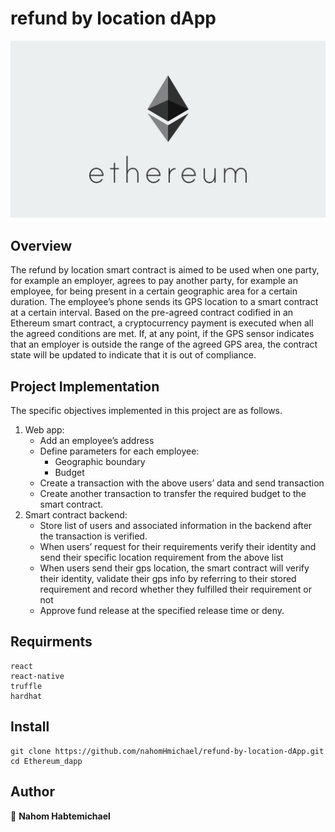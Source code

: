 # refund by location dApp

<p align="center">
     <img src="https://github.com/nahomHmichael/refund-by-location-dApp/blob/main/img/img.jpg">
</p>

## Overview
The refund by location smart contract is aimed to be used when one party, for example an employer, agrees to pay another party, for example an employee, for being present in a certain geographic area for a certain duration. The employee’s phone sends its GPS location to a smart contract at a certain interval. Based on the pre-agreed contract codified in an Ethereum smart contract, a cryptocurrency payment is executed when all the agreed conditions are met.
If, at any point, if the GPS sensor indicates that an employer is outside the range of the agreed GPS area, the contract state will be updated to indicate that it is out of compliance. 

## Project Implementation
The specific objectives implemented in this project are as follows.
1. Web app: 
      * Add an employee’s address
      * Define parameters for each employee:
          * Geographic boundary
          * Budget 
      * Create a transaction with the above users’ data and send transaction
      * Create another transaction to transfer the required budget to the smart contract.
2. Smart contract backend:
      * Store list of users and associated information in the backend after the transaction is verified.
      * When users’ request for their requirements verify their identity and send their specific location requirement from the above list
      * When users send their gps location, the smart contract will verify their identity, validate their gps info by referring to their stored requirement and record whether they fulfilled their requirement or not
      * Approve fund release at the specified release time or deny.

## Requirments
```
react
react-native
truffle
hardhat
```

## Install

```
git clone https://github.com/nahomHmichael/refund-by-location-dApp.git
cd Ethereum_dapp
```

## Author

👤 **Nahom Habtemichael**

